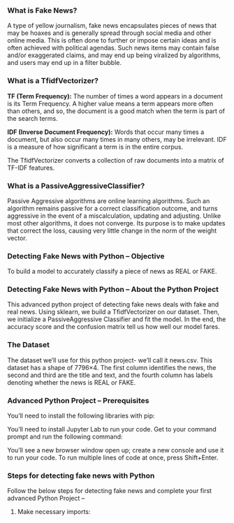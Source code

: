 ### What is Fake News?

A type of yellow journalism, fake news encapsulates pieces of news that may be hoaxes and is generally spread through social media and other online media. This is often done to further or impose certain ideas and is often achieved with political agendas. Such news items may contain false and/or exaggerated claims, and may end up being viralized by algorithms, and users may end up in a filter bubble.

### What is a TfidfVectorizer?

**TF (Term Frequency):** The number of times a word appears in a document is its Term Frequency. A higher value means a term appears more often than others, and so, the document is a good match when the term is part of the search terms.

**IDF (Inverse Document Frequency):** Words that occur many times a document, but also occur many times in many others, may be irrelevant. IDF is a measure of how significant a term is in the entire corpus.

The TfidfVectorizer converts a collection of raw documents into a matrix of TF-IDF features.

### What is a PassiveAggressiveClassifier?

Passive Aggressive algorithms are online learning algorithms. Such an algorithm remains passive for a correct classification outcome, and turns aggressive in the event of a miscalculation, updating and adjusting. Unlike most other algorithms, it does not converge. Its purpose is to make updates that correct the loss, causing very little change in the norm of the weight vector.

### Detecting Fake News with Python – Objective

To build a model to accurately classify a piece of news as REAL or FAKE.

### Detecting Fake News with Python – About the Python Project

This advanced python project of detecting fake news deals with fake and real news. Using sklearn, we build a TfidfVectorizer on our dataset. Then, we initialize a PassiveAggressive Classifier and fit the model. In the end, the accuracy score and the confusion matrix tell us how well our model fares.

### The Dataset

The dataset we’ll use for this python project- we’ll call it news.csv. This dataset has a shape of 7796×4. The first column identifies the news, the second and third are the title and text, and the fourth column has labels denoting whether the news is REAL or FAKE.

### Advanced Python Project – Prerequisites

You’ll need to install the following libraries with pip:

You’ll need to install Jupyter Lab to run your code. Get to your command prompt and run the following command:

You’ll see a new browser window open up; create a new console and use it to run your code. To run multiple lines of code at once, press Shift+Enter.

### Steps for detecting fake news with Python

Follow the below steps for detecting fake news and complete your first advanced Python Project –

1. Make necessary imports:
